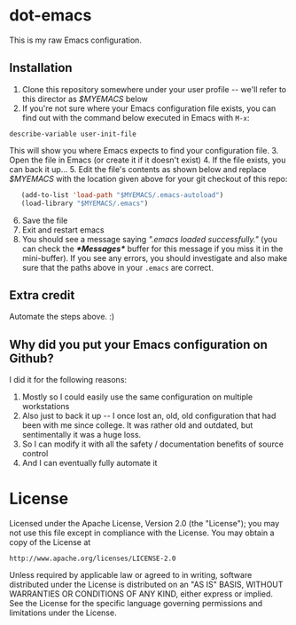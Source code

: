 dot-emacs
=========

This is my raw Emacs configuration.

Installation
------------

 1. Clone this repository somewhere under your user profile -- we'll refer to this director as *$MYEMACS* below
 2. If you're not sure where your Emacs configuration file exists, you
   can find out with the command below executed in Emacs with `M-x`:
```
describe-variable user-init-file
```
   This will show you where Emacs expects to find your configuration file.
 3. Open the file in Emacs (or create it if it doesn't exist)
 4. If the file exists, you can back it up...
 5. Edit the file's contents as shown below and replace *$MYEMACS* with
the location given above for your git checkout of this repo:
```lisp
   (add-to-list 'load-path "$MYEMACS/.emacs-autoload")
   (load-library "$MYEMACS/.emacs")
```
 6. Save the file
 7. Exit and restart emacs
 8. You should see a message saying *".emacs loaded successfully."*
(you can check the **<i>\*Messages\*</i>** buffer for this message if you
miss it in the mini-buffer). If you see any errors, you should
investigate and also make sure that the paths above in your `.emacs` are
correct.

## Extra credit
Automate the steps above. :)

## Why did you put your Emacs configuration on Github?
I did it for the following reasons:

1. Mostly so I could easily use the same configuration on multiple
workstations
2. Also just to back it up -- I once lost an, old, old configuration
that had been with me since college. It was rather old and outdated,
but sentimentally it was a huge loss.
3. So I can modify it with all the safety / documentation  benefits of
source control
4. And I can eventually fully automate it

# License

Licensed under the Apache License, Version 2.0 (the "License");
you may not use this file except in compliance with the License.
You may obtain a copy of the License at

    http://www.apache.org/licenses/LICENSE-2.0

Unless required by applicable law or agreed to in writing, software
distributed under the License is distributed on an "AS IS" BASIS,
WITHOUT WARRANTIES OR CONDITIONS OF ANY KIND, either express or implied.
See the License for the specific language governing permissions and
limitations under the License.

